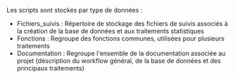 Les scripts sont stockés par type de données :
* Fichiers_suivis : Répertoire de stockage des fichiers de suivis associés à la création de la base de données et aux traitements statistiques
* Fonctions : Regroupe des fonctions communes, utilisées pour plusieurs traitements
* Documentation : Regroupe l'ensemble de la documentation associée au projet (déscription du workflow général, de la base de données et des principaux traitements)